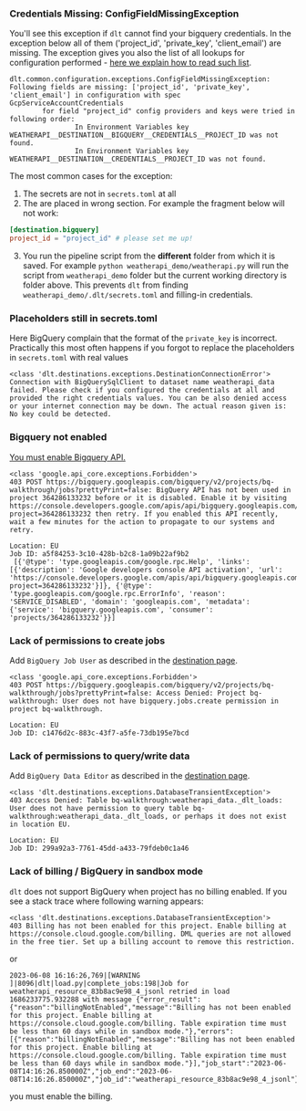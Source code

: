 ### Credentials Missing: ConfigFieldMissingException

You'll see this exception if `dlt` cannot find your bigquery credentials. In the exception below all of them ('project_id', 'private_key', 'client_email') are missing. The exception gives you also the list of all lookups for configuration performed - [here we explain how to read such list](run-a-pipeline.md#missing-secret-or-configuration-values).

```
dlt.common.configuration.exceptions.ConfigFieldMissingException: Following fields are missing: ['project_id', 'private_key', 'client_email'] in configuration with spec GcpServiceAccountCredentials
        for field "project_id" config providers and keys were tried in following order:
                In Environment Variables key WEATHERAPI__DESTINATION__BIGQUERY__CREDENTIALS__PROJECT_ID was not found.
                In Environment Variables key WEATHERAPI__DESTINATION__CREDENTIALS__PROJECT_ID was not found.
```

The most common cases for the exception:

1. The secrets are not in `secrets.toml` at all
2. The are placed in wrong section. For example the fragment below will not work:

```toml
[destination.bigquery]
project_id = "project_id" # please set me up!
```

3. You run the pipeline script from the **different** folder from which it is saved. For example `python weatherapi_demo/weatherapi.py` will run the script from `weatherapi_demo` folder but the current working directory is folder above. This prevents `dlt` from finding `weatherapi_demo/.dlt/secrets.toml` and filling-in credentials.

### Placeholders still in secrets.toml

Here BigQuery complain that the format of the `private_key` is incorrect. Practically this most often happens if you forgot to replace the placeholders in `secrets.toml` with real values

```
<class 'dlt.destinations.exceptions.DestinationConnectionError'>
Connection with BigQuerySqlClient to dataset name weatherapi_data failed. Please check if you configured the credentials at all and provided the right credentials values. You can be also denied access or your internet connection may be down. The actual reason given is: No key could be detected.
```

### Bigquery not enabled

[You must enable Bigquery API.](https://console.cloud.google.com/apis/dashboard)

```
<class 'google.api_core.exceptions.Forbidden'>
403 POST https://bigquery.googleapis.com/bigquery/v2/projects/bq-walkthrough/jobs?prettyPrint=false: BigQuery API has not been used in project 364286133232 before or it is disabled. Enable it by visiting https://console.developers.google.com/apis/api/bigquery.googleapis.com/overview?project=364286133232 then retry. If you enabled this API recently, wait a few minutes for the action to propagate to our systems and retry.

Location: EU
Job ID: a5f84253-3c10-428b-b2c8-1a09b22af9b2
 [{'@type': 'type.googleapis.com/google.rpc.Help', 'links': [{'description': 'Google developers console API activation', 'url': 'https://console.developers.google.com/apis/api/bigquery.googleapis.com/overview?project=364286133232'}]}, {'@type': 'type.googleapis.com/google.rpc.ErrorInfo', 'reason': 'SERVICE_DISABLED', 'domain': 'googleapis.com', 'metadata': {'service': 'bigquery.googleapis.com', 'consumer': 'projects/364286133232'}}]
```

### Lack of permissions to create jobs

Add `BigQuery Job User` as described in the [destination page](../destinations/bigquery.md).

```
<class 'google.api_core.exceptions.Forbidden'>
403 POST https://bigquery.googleapis.com/bigquery/v2/projects/bq-walkthrough/jobs?prettyPrint=false: Access Denied: Project bq-walkthrough: User does not have bigquery.jobs.create permission in project bq-walkthrough.

Location: EU
Job ID: c1476d2c-883c-43f7-a5fe-73db195e7bcd
```

### Lack of permissions to query/write data

Add `BigQuery Data Editor` as described in the [destination page](../destinations/bigquery.md).

```
<class 'dlt.destinations.exceptions.DatabaseTransientException'>
403 Access Denied: Table bq-walkthrough:weatherapi_data._dlt_loads: User does not have permission to query table bq-walkthrough:weatherapi_data._dlt_loads, or perhaps it does not exist in location EU.

Location: EU
Job ID: 299a92a3-7761-45dd-a433-79fdeb0c1a46
```

### Lack of billing / BigQuery in sandbox mode

`dlt` does not support BigQuery when project has no billing enabled. If you see a stack trace where following warning appears:

```
<class 'dlt.destinations.exceptions.DatabaseTransientException'>
403 Billing has not been enabled for this project. Enable billing at https://console.cloud.google.com/billing. DML queries are not allowed in the free tier. Set up a billing account to remove this restriction.
```

or

```
2023-06-08 16:16:26,769|[WARNING              ]|8096|dlt|load.py|complete_jobs:198|Job for weatherapi_resource_83b8ac9e98_4_jsonl retried in load 1686233775.932288 with message {"error_result":{"reason":"billingNotEnabled","message":"Billing has not been enabled for this project. Enable billing at https://console.cloud.google.com/billing. Table expiration time must be less than 60 days while in sandbox mode."},"errors":[{"reason":"billingNotEnabled","message":"Billing has not been enabled for this project. Enable billing at https://console.cloud.google.com/billing. Table expiration time must be less than 60 days while in sandbox mode."}],"job_start":"2023-06-08T14:16:26.850000Z","job_end":"2023-06-08T14:16:26.850000Z","job_id":"weatherapi_resource_83b8ac9e98_4_jsonl"}
```

you must enable the billing.
